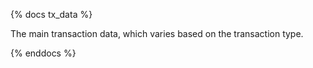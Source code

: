 {% docs tx_data %}

The main transaction data, which varies based on the transaction type.

{% enddocs %}